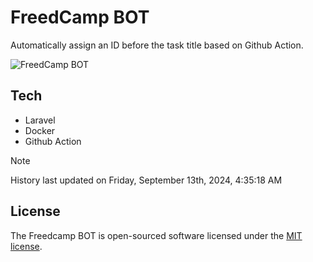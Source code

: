 # FreedCamp BOT

Automatically assign an ID before the task title based on Github Action.

![FreedCamp BOT](https://repository-images.githubusercontent.com/737932867/7d34798b-2680-471c-b089-a78a718d3d6a)

## Tech

- Laravel
- Docker
- Github Action

> [!NOTE]  
> History last updated on Friday, September 13th, 2024, 4:35:18 AM

## License

The Freedcamp BOT is open-sourced software licensed under the [MIT license](https://opensource.org/licenses/MIT).
